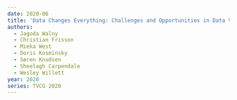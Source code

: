 ```yaml
---
date: 2020-06
title: 'Data Changes Everything: Challenges and Opportunities in Data Visualization Design Handoff'
authors:
  - Jagoda Walny
  - Christian Frisson
  - Mieka West
  - Doris Kosminsky
  - Søren Knudsen
  - Sheelagh Carpendale
  - Wesley Willett
year: 2020
series: TVCG 2020
---
```



